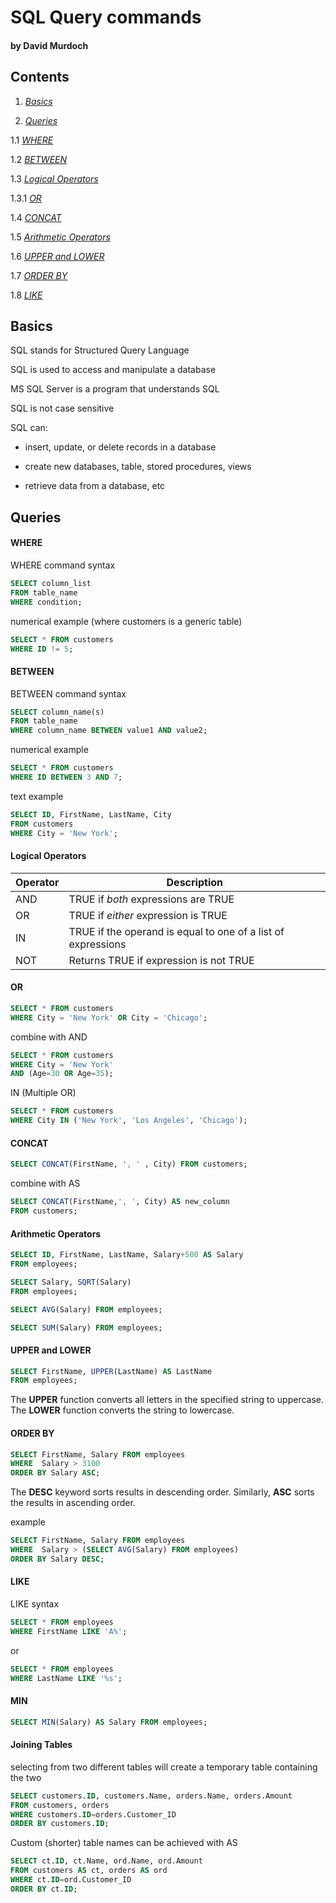 # SQL Query commands

#### by David Murdoch

## Contents

1. *[Basics](#basics)*

1. *[Queries](#queries)*

1.1 *[WHERE](#where)*

1.2 *[BETWEEN](#between)*

1.3 *[Logical Operators](#logical-operators)*

1.3.1 *[OR](#or)*

1.4 *[CONCAT](#concat)*

1.5 *[Arithmetic Operators](arithmetic-operators)*

1.6 *[UPPER and LOWER](upper-and-lower)*

1.7 *[ORDER BY](order-by)*

1.8 *[LIKE](like)*

## Basics

SQL stands for Structured Query Language

SQL is used to access and manipulate a database

MS SQL Server is a program that understands SQL

SQL is not case sensitive

SQL can:

- insert, update, or delete records in a database

- create new databases, table, stored procedures, views

- retrieve data from a database, etc

## Queries

#### WHERE

WHERE command syntax
```sql
SELECT column_list 
FROM table_name
WHERE condition;
```

numerical example (where customers is a generic table)
```sql
SELECT * FROM customers
WHERE ID != 5;
```

#### BETWEEN

BETWEEN command syntax
```sql
SELECT column_name(s)
FROM table_name
WHERE column_name BETWEEN value1 AND value2;
```

numerical example
```sql
SELECT * FROM customers 
WHERE ID BETWEEN 3 AND 7;
```

text example
```sql
SELECT ID, FirstName, LastName, City 
FROM customers
WHERE City = 'New York';
```

#### Logical Operators

| Operator  | Description |
| ------------- | ------------- |
| AND  | TRUE if *both* expressions are TRUE |
| OR  | TRUE if *either* expression is TRUE  |
| IN  | TRUE if the operand is equal to one of a list of expressions |
| NOT  | Returns TRUE if expression is not TRUE |

#### OR
```sql
SELECT * FROM customers 
WHERE City = 'New York' OR City = 'Chicago';
```

combine with AND
```sql
SELECT * FROM customers
WHERE City = 'New York'
AND (Age=30 OR Age=35);
```

IN (Multiple OR)
```sql
SELECT * FROM customers 
WHERE City IN ('New York', 'Los Angeles', 'Chicago');
```

#### CONCAT
```sql
SELECT CONCAT(FirstName, ', ' , City) FROM customers;
```

combine with AS
```sql
SELECT CONCAT(FirstName,', ', City) AS new_column 
FROM customers;
```

#### Arithmetic Operators
```sql
SELECT ID, FirstName, LastName, Salary+500 AS Salary
FROM employees;
```
```sql
SELECT Salary, SQRT(Salary)
FROM employees;
```
```sql
SELECT AVG(Salary) FROM employees;
```
```sql
SELECT SUM(Salary) FROM employees;
```

#### UPPER and LOWER
```sql
SELECT FirstName, UPPER(LastName) AS LastName 
FROM employees;
```

The **UPPER** function converts all letters in the specified string to uppercase. 
The **LOWER** function converts the string to lowercase.

#### ORDER BY
```sql
SELECT FirstName, Salary FROM employees 
WHERE  Salary > 3100
ORDER BY Salary ASC;
```
The **DESC** keyword sorts results in descending order. 
Similarly, **ASC** sorts the results in ascending order.

example
```sql
SELECT FirstName, Salary FROM employees 
WHERE  Salary > (SELECT AVG(Salary) FROM employees) 
ORDER BY Salary DESC;
```

#### LIKE

LIKE syntax
```sql
SELECT * FROM employees 
WHERE FirstName LIKE 'A%';
```
or
```sql
SELECT * FROM employees 
WHERE LastName LIKE '%s';
```

#### MIN
```sql
SELECT MIN(Salary) AS Salary FROM employees;
```

#### Joining Tables
selecting from two different tables will create a temporary table containing the two
```sql
SELECT customers.ID, customers.Name, orders.Name, orders.Amount
FROM customers, orders
WHERE customers.ID=orders.Customer_ID
ORDER BY customers.ID;
```

Custom (shorter) table names can be achieved with AS
```sql
SELECT ct.ID, ct.Name, ord.Name, ord.Amount
FROM customers AS ct, orders AS ord
WHERE ct.ID=ord.Customer_ID
ORDER BY ct.ID;
```